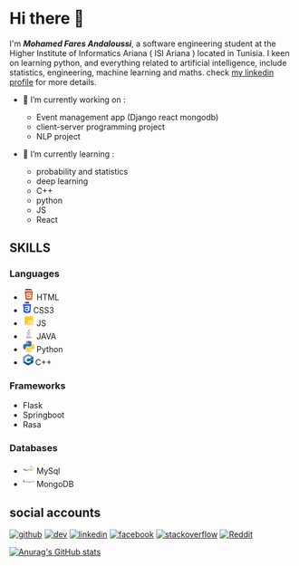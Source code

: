 # Hi there 👋

I'm ***Mohamed Fares Andaloussi***, a software engineering student at the Higher Institute of Informatics Ariana ( ISI Ariana ) located in Tunisia. 
I keen on learning python, and everything related to artificial intelligence, include statistics, engineering, machine learning and maths. 
check [my linkedin profile](https://www.linkedin.com/in/mohamed-fares-andaloussi) for more details.

- 🔭 I’m currently working on :
  -  Event management app (Django react mongodb) 
  -  client-server programming project 
  -  NLP project 

- 🌱 I’m currently learning : 
  - probability and statistics
  - deep learning
  - C++
  - python
  - JS
  - React 

## SKILLS 
### Languages 
  - <img src="https://github.com/Frostbite22/Frostbite22/blob/main/html.png" height='20'> HTML
  - <img src="https://github.com/Frostbite22/Frostbite22/blob/main/css3.png" height='20'> CSS3
  - <img src="https://github.com/Frostbite22/Frostbite22/blob/main/javascript.png" height='20'> JS
  - <img src="https://github.com/Frostbite22/Frostbite22/blob/main/java.png" height='20'> JAVA
  - <img src="https://github.com/Frostbite22/Frostbite22/blob/main/python.png" height='20'> Python
  - <img src="https://github.com/Frostbite22/Frostbite22/blob/main/C%2B%2B.png" height='20'> C++
### Frameworks 
- <ing src="https://github.com/Frostbite22/Frostbite22/blob/main/flask.png" height='20'> Flask
- <ing src="https://github.com/Frostbite22/Frostbite22/blob/main/spring.png" height='20'> Springboot 
- <ing src="https://github.com/Frostbite22/Frostbite22/blob/main/rasa.png" height='20'> Rasa 

### Databases 
- <img src="https://github.com/Frostbite22/Frostbite22/blob/main/mysql.png" height='20'> MySql 
- <img src="https://github.com/Frostbite22/Frostbite22/blob/main/mongo.png" height='20'> MongoDB

## social accounts 
[<img src='https://cdn.jsdelivr.net/npm/simple-icons@3.0.1/icons/github.svg' alt='github' height='40'>](https://github.com/Frostbite22)  [<img src='https://cdn.jsdelivr.net/npm/simple-icons@3.0.1/icons/dev-dot-to.svg' alt='dev' height='40'>](https://dev.to/Frostbite22)  [<img src='https://cdn.jsdelivr.net/npm/simple-icons@3.0.1/icons/linkedin.svg' alt='linkedin' height='40'>](https://www.linkedin.com/in/mohamed-fares-andaloussi/)  [<img src='https://cdn.jsdelivr.net/npm/simple-icons@3.0.1/icons/facebook.svg' alt='facebook' height='40'>](https://www.facebook.com/fares.andaloussi.35)  [<img src='https://cdn.jsdelivr.net/npm/simple-icons@3.0.1/icons/stackoverflow.svg' alt='stackoverflow' height='40'>](https://stackoverflow.com/users/9463155)  [<img src='https://cdn.jsdelivr.net/npm/simple-icons@3.0.1/icons/reddit.svg' alt='Reddit' height='40'>](https://www.reddit.com/user/Typ0_o)  
  
[![Anurag's GitHub stats](https://github-readme-stats.vercel.app/api?username=Frostbite22)](https://github.com/anuraghazra/github-readme-stats)


  
